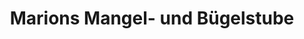 ---
title: "Marions Mangel- und Bügelstube"
url: /tuelau/marions-mangel-und-buegelstube/
shop: Wäscherei
---